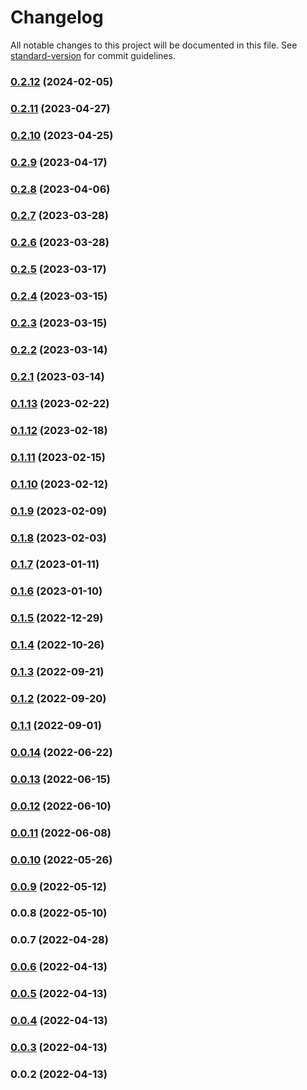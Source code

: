 # Changelog

All notable changes to this project will be documented in this file. See [standard-version](https://github.com/conventional-changelog/standard-version) for commit guidelines.

### [0.2.12](https://github.com/SethEden/haystacks-constants/compare/v0.2.11...v0.2.12) (2024-02-05)

### [0.2.11](https://github.com/SethEden/haystacks-constants/compare/v0.2.10...v0.2.11) (2023-04-27)

### [0.2.10](https://github.com/SethEden/haystacks-constants/compare/v0.2.9...v0.2.10) (2023-04-25)

### [0.2.9](https://github.com/SethEden/haystacks-constants/compare/v0.2.8...v0.2.9) (2023-04-17)

### [0.2.8](https://github.com/SethEden/haystacks-constants/compare/v0.2.7...v0.2.8) (2023-04-06)

### [0.2.7](https://github.com/SethEden/haystacks-constants/compare/v0.2.6...v0.2.7) (2023-03-28)

### [0.2.6](https://github.com/SethEden/haystacks-constants/compare/v0.2.5...v0.2.6) (2023-03-28)

### [0.2.5](https://github.com/SethEden/haystacks-constants/compare/v0.2.4...v0.2.5) (2023-03-17)

### [0.2.4](https://github.com/SethEden/haystacks-constants/compare/v0.2.3...v0.2.4) (2023-03-15)

### [0.2.3](https://github.com/SethEden/haystacks-constants/compare/v0.2.2...v0.2.3) (2023-03-15)

### [0.2.2](https://github.com/SethEden/haystacks-constants/compare/v0.2.1...v0.2.2) (2023-03-14)

### [0.2.1](https://github.com/SethEden/haystacks-constants/compare/v0.1.13...v0.2.1) (2023-03-14)

### [0.1.13](https://github.com/SethEden/haystacks-constants/compare/v0.1.12...v0.1.13) (2023-02-22)

### [0.1.12](https://github.com/SethEden/haystacks-constants/compare/v0.1.11...v0.1.12) (2023-02-18)

### [0.1.11](https://github.com/SethEden/haystacks-constants/compare/v0.1.10...v0.1.11) (2023-02-15)

### [0.1.10](https://github.com/SethEden/haystacks-constants/compare/v0.1.9...v0.1.10) (2023-02-12)

### [0.1.9](https://github.com/SethEden/haystacks-constants/compare/v0.1.8...v0.1.9) (2023-02-09)

### [0.1.8](https://github.com/SethEden/haystacks-constants/compare/v0.1.7...v0.1.8) (2023-02-03)

### [0.1.7](https://github.com/SethEden/haystacks-constants/compare/v0.1.6...v0.1.7) (2023-01-11)

### [0.1.6](https://github.com/SethEden/haystacks-constants/compare/v0.1.5...v0.1.6) (2023-01-10)

### [0.1.5](https://github.com/SethEden/haystacks-constants/compare/v0.1.4...v0.1.5) (2022-12-29)

### [0.1.4](https://github.com/SethEden/haystacks-constants/compare/v0.1.3...v0.1.4) (2022-10-26)

### [0.1.3](https://github.com/SethEden/haystacks-constants/compare/v0.1.2...v0.1.3) (2022-09-21)

### [0.1.2](https://github.com/SethEden/haystacks-constants/compare/v0.1.1...v0.1.2) (2022-09-20)

### [0.1.1](https://github.com/SethEden/haystacks-constants/compare/v0.0.14...v0.1.1) (2022-09-01)

### [0.0.14](https://github.com/SethEden/haystacks-constants/compare/v0.0.13...v0.0.14) (2022-06-22)

### [0.0.13](https://github.com/SethEden/haystacks-constants/compare/v0.0.12...v0.0.13) (2022-06-15)

### [0.0.12](https://github.com/SethEden/haystacks-constants/compare/v0.0.11...v0.0.12) (2022-06-10)

### [0.0.11](https://github.com/SethEden/haystacks-constants/compare/v0.0.10...v0.0.11) (2022-06-08)

### [0.0.10](https://github.com/SethEden/haystacks-constants/compare/v0.0.9...v0.0.10) (2022-05-26)

### [0.0.9](https://github.com/SethEden/haystacks-constants/compare/v0.0.8...v0.0.9) (2022-05-12)

### 0.0.8 (2022-05-10)

### 0.0.7 (2022-04-28)

### [0.0.6](https://github.com/SethEden/haystacks-constants/compare/v0.0.5...v0.0.6) (2022-04-13)

### [0.0.5](https://github.com/SethEden/haystacks-constants/compare/v0.0.4...v0.0.5) (2022-04-13)

### [0.0.4](https://github.com/SethEden/haystacks-constants/compare/v0.0.3...v0.0.4) (2022-04-13)

### [0.0.3](https://github.com/SethEden/haystacks-constants/compare/v0.0.2...v0.0.3) (2022-04-13)

### 0.0.2 (2022-04-13)
